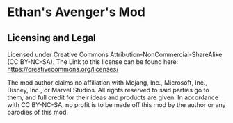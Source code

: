 # Ethan's Avenger's Mod

## Licensing and Legal
Licensed under Creative Commons Attribution-NonCommercial-ShareAlike (CC BY-NC-SA).
The Link to this license can be found here: https://creativecommons.org/licenses/

The mod author claims no affiliation with Mojang, Inc., Microsoft, Inc., Disney, Inc., or Marvel Studios. All rights reserved to said parties go to them, and full credit for their ideas and products are given. In accordance with CC BY-NC-SA, no profit is to be made off this mod by the author or any parodies of this mod.

